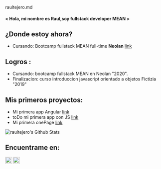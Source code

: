 
raultejero.md
#### < Hola, mi nombre es Raul,soy fullstack developer MEAN >


## ¿Donde estoy ahora?
- Cursando: Bootcamp fullstack MEAN full-time **Neolan**  [link](https://www.neoland.es/)


## Logros :
- Cursando: bootcamp fullstack MEAN en Neolan "2020".
- Finalizacion: curso introduccion javascript orientado a objetos Fictizia "2019"
## Mis primeros proyectos:
- Mi primera app Angular [link](https://appblog-68dfd.firebaseapp.com/blog)
- toDo mi primera app con JS [link](https://todo-d615f.firebaseapp.com/)
- Mi primera onePage [link](https://hamburgueseria-5d0f3.firebaseapp.com/)

<img alt="raultejero's Github Stats" src="https://github-readme-stats.vercel.app/api?username=raultejero&show_icons=true&hide_border=true" />

## Encuentrame en:

[<img align="left" alt="codeSTACKr | Twitter" width="22px" src="https://cdn.jsdelivr.net/npm/simple-icons@v3/icons/twitter.svg" />][twitter]
[<img align="left" alt="codeSTACKr | LinkedIn" width="22px" src="https://cdn.jsdelivr.net/npm/simple-icons@v3/icons/linkedin.svg" />][linkedin]

[twitter]: https://twitter.com/Raul_te_ma
[linkedin]: https://www.linkedin.com/in/raul-tejero-martos-302569167/
